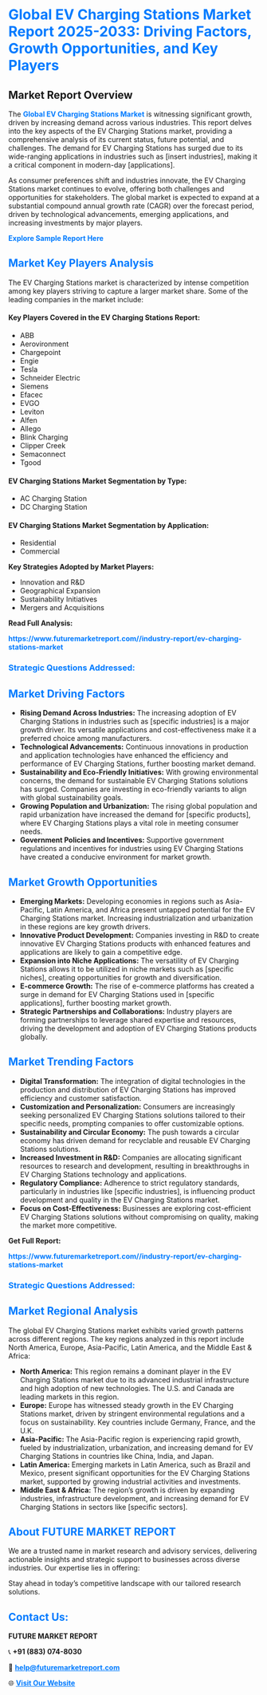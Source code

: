 <h1 style="color: #007BFF;">Global EV Charging Stations Market Report 2025-2033: Driving Factors, Growth Opportunities, and Key Players</h1>

<section id="overview">
<h2>Market Report Overview</h2>
<p>The <a href="https://www.futuremarketreport.com//industry-report/ev-charging-stations-market" style="color: #007BFF; text-decoration: none;"><strong>Global EV Charging Stations Market</strong></a> is witnessing significant growth, driven by increasing demand across various industries. This report delves into the key aspects of the EV Charging Stations market, providing a comprehensive analysis of its current status, future potential, and challenges. The demand for EV Charging Stations has surged due to its wide-ranging applications in industries such as [insert industries], making it a critical component in modern-day [applications].</p>
<p>As consumer preferences shift and industries innovate, the EV Charging Stations market continues to evolve, offering both challenges and opportunities for stakeholders. The global market is expected to expand at a substantial compound annual growth rate (CAGR) over the forecast period, driven by technological advancements, emerging applications, and increasing investments by major players.</p>
</section>

<section id="overview">
<p><a href="https://www.futuremarketreport.com//request-sample/reportId=87854" style="color: #007BFF; text-decoration: none;"><strong>Explore Sample Report Here</strong></a></p>
</section>

<section id="key-players">
<h2 style="color: #007BFF;">Market Key Players Analysis</h2>
<p>The EV Charging Stations market is characterized by intense competition among key players striving to capture a larger market share. Some of the leading companies in the market include:</p>
<h4>Key Players Covered in the EV Charging Stations Report:</h4>
<ul><li>ABB</li><li>Aerovironment</li><li>Chargepoint</li><li>Engie</li><li>Tesla</li><li>Schneider Electric</li><li>Siemens</li><li>Efacec</li><li>EVGO</li><li>Leviton</li><li>Alfen</li><li>Allego</li><li>Blink Charging</li><li>Clipper Creek</li><li>Semaconnect</li><li>Tgood</li></ul>
<h4>EV Charging Stations Market Segmentation by Type:</h4>
<ul><li>AC Charging Station</li><li>DC Charging Station</li></ul>

<h4>EV Charging Stations Market Segmentation by Application:</h4>
<ul><li>Residential</li><li>Commercial</li></ul>
<p><strong>Key Strategies Adopted by Market Players:</strong></p>
<ul>
<li>Innovation and R&D</li>
<li>Geographical Expansion</li>
<li>Sustainability Initiatives</li>
<li>Mergers and Acquisitions</li>
</ul>
</section>

<section>
<p><strong>Read Full Analysis: </strong></p><a href="https://www.futuremarketreport.com//industry-report/ev-charging-stations-market" style="color: #007BFF; text-decoration: none;"><strong>https://www.futuremarketreport.com//industry-report/ev-charging-stations-market</strong></a>
<h3 style="color: #007BFF;">Strategic Questions Addressed:</h3>
</section>

<section id="driving-factors">
<h2 style="color: #007BFF;">Market Driving Factors</h2>
<ul>
<li><strong>Rising Demand Across Industries:</strong> The increasing adoption of EV Charging Stations in industries such as [specific industries] is a major growth driver. Its versatile applications and cost-effectiveness make it a preferred choice among manufacturers.</li>
<li><strong>Technological Advancements:</strong> Continuous innovations in production and application technologies have enhanced the efficiency and performance of EV Charging Stations, further boosting market demand.</li>
<li><strong>Sustainability and Eco-Friendly Initiatives:</strong> With growing environmental concerns, the demand for sustainable EV Charging Stations solutions has surged. Companies are investing in eco-friendly variants to align with global sustainability goals.</li>
<li><strong>Growing Population and Urbanization:</strong> The rising global population and rapid urbanization have increased the demand for [specific products], where EV Charging Stations plays a vital role in meeting consumer needs.</li>
<li><strong>Government Policies and Incentives:</strong> Supportive government regulations and incentives for industries using EV Charging Stations have created a conducive environment for market growth.</li>
</ul>
</section>

<section id="growth-opportunities">
<h2 style="color: #007BFF;">Market Growth Opportunities</h2>
<ul>
<li><strong>Emerging Markets:</strong> Developing economies in regions such as Asia-Pacific, Latin America, and Africa present untapped potential for the EV Charging Stations market. Increasing industrialization and urbanization in these regions are key growth drivers.</li>
<li><strong>Innovative Product Development:</strong> Companies investing in R&D to create innovative EV Charging Stations products with enhanced features and applications are likely to gain a competitive edge.</li>
<li><strong>Expansion into Niche Applications:</strong> The versatility of EV Charging Stations allows it to be utilized in niche markets such as [specific niches], creating opportunities for growth and diversification.</li>
<li><strong>E-commerce Growth:</strong> The rise of e-commerce platforms has created a surge in demand for EV Charging Stations used in [specific applications], further boosting market growth.</li>
<li><strong>Strategic Partnerships and Collaborations:</strong> Industry players are forming partnerships to leverage shared expertise and resources, driving the development and adoption of EV Charging Stations products globally.</li>
</ul>
</section>

<section id="trending-factors">
<h2 style="color: #007BFF;">Market Trending Factors</h2>
<ul>
<li><strong>Digital Transformation:</strong> The integration of digital technologies in the production and distribution of EV Charging Stations has improved efficiency and customer satisfaction.</li>
<li><strong>Customization and Personalization:</strong> Consumers are increasingly seeking personalized EV Charging Stations solutions tailored to their specific needs, prompting companies to offer customizable options.</li>
<li><strong>Sustainability and Circular Economy:</strong> The push towards a circular economy has driven demand for recyclable and reusable EV Charging Stations solutions.</li>
<li><strong>Increased Investment in R&D:</strong> Companies are allocating significant resources to research and development, resulting in breakthroughs in EV Charging Stations technology and applications.</li>
<li><strong>Regulatory Compliance:</strong> Adherence to strict regulatory standards, particularly in industries like [specific industries], is influencing product development and quality in the EV Charging Stations market.</li>
<li><strong>Focus on Cost-Effectiveness:</strong> Businesses are exploring cost-efficient EV Charging Stations solutions without compromising on quality, making the market more competitive.</li>
</ul>
</section>

<section>
<p><strong>Get Full Report: </strong></p><a href="https://www.futuremarketreport.com//industry-report/ev-charging-stations-market" style="color: #007BFF; text-decoration: none;"><strong>https://www.futuremarketreport.com//industry-report/ev-charging-stations-market</strong></a>
<h3 style="color: #007BFF;">Strategic Questions Addressed:</h3>
</section>


<section id="regional-analysis">
<h2 style="color: #007BFF;">Market Regional Analysis</h2>
<p>The global EV Charging Stations market exhibits varied growth patterns across different regions. The key regions analyzed in this report include North America, Europe, Asia-Pacific, Latin America, and the Middle East & Africa:</p>
<ul>
<li><strong>North America:</strong> This region remains a dominant player in the EV Charging Stations market due to its advanced industrial infrastructure and high adoption of new technologies. The U.S. and Canada are leading markets in this region.</li>
<li><strong>Europe:</strong> Europe has witnessed steady growth in the EV Charging Stations market, driven by stringent environmental regulations and a focus on sustainability. Key countries include Germany, France, and the U.K.</li>
<li><strong>Asia-Pacific:</strong> The Asia-Pacific region is experiencing rapid growth, fueled by industrialization, urbanization, and increasing demand for EV Charging Stations in countries like China, India, and Japan.</li>
<li><strong>Latin America:</strong> Emerging markets in Latin America, such as Brazil and Mexico, present significant opportunities for the EV Charging Stations market, supported by growing industrial activities and investments.</li>
<li><strong>Middle East & Africa:</strong> The region’s growth is driven by expanding industries, infrastructure development, and increasing demand for EV Charging Stations in sectors like [specific sectors].</li>
</ul>
</section>

<footer>
<h2 style="color: #007BFF;">About FUTURE MARKET REPORT</h2>
<p>We are a trusted name in market research and advisory services, delivering actionable insights and strategic support to businesses across diverse industries. Our expertise lies in offering:</p>

<p>Stay ahead in today’s competitive landscape with our tailored research solutions.</p>

<h2 style="color: #007BFF;">Contact Us:</h2>
<p><strong>FUTURE MARKET REPORT</strong></p>
<p>📞 <strong>+91 (883) 074-8030</strong></p>
<p>📧 <strong><a href="mailto:help@futuremarketreport.com" style="color: #007BFF;">help@futuremarketreport.com</a></strong></p>
<p>🌐 <strong><a href="https://www.futuremarketreport.com/" style="color: #007BFF;">Visit Our Website</a></strong></p>
</footer>